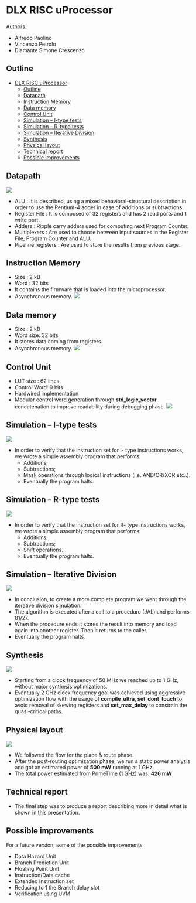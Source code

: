 # DLX RISC uProcessor

Authors: 
 - Alfredo Paolino
 - Vincenzo Petrolo
 - Diamante Simone Crescenzo

## Outline
- [DLX RISC uProcessor](#dlx-risc-uprocessor)
  - [Outline](#outline)
  - [Datapath](#datapath)
  - [Instruction Memory](#instruction-memory)
  - [Data memory](#data-memory)
  - [Control Unit](#control-unit)
  - [Simulation – I-type tests](#simulation--i-type-tests)
  - [Simulation – R-type tests](#simulation--r-type-tests)
  - [Simulation – Iterative Division](#simulation--iterative-division)
  - [Synthesis](#synthesis)
  - [Physical layout](#physical-layout)
  - [Technical report](#technical-report)
  - [Possible improvements](#possible-improvements)


## Datapath
![](images/Aspose.Words.d7010438-ceac-4eee-a29b-0d19d26c434b.012.png)
- ALU : It is described, using a mixed behavioral-structural description in order to use the Pentium-4 adder in case of additions or subtractions.
- Register File : It is composed of 32 registers and has 2 read ports and 1 write port.
- Adders : Ripple carry adders used for computing next Program Counter.
- Multiplexers : Are used to choose between input sources in the Register File, Program Counter and ALU.
- Pipeline registers : Are used to store the results from previous stage.

## Instruction Memory
- Size : 2 kB
- Word : 32 bits
- It contains the firmware that is loaded into the microprocessor. 
- Asynchronous memory.
![](images/Aspose.Words.d7010438-ceac-4eee-a29b-0d19d26c434b.013.png)

## Data memory
- Size : 2 kB
- Word size: 32 bits
- It stores data coming from registers. 
- Asynchronous memory.
![](images/Aspose.Words.d7010438-ceac-4eee-a29b-0d19d26c434b.014.png)
## Control Unit
- LUT size : 62 lines
- Control Word: 9 bits
- Hardwired implementation 
- Modular control word generation  through **std\_logic\_vector** concatenation to improve  readability during debugging  phase.
![](images/Aspose.Words.d7010438-ceac-4eee-a29b-0d19d26c434b.015.png)

## Simulation – I-type tests
![](images/Aspose.Words.d7010438-ceac-4eee-a29b-0d19d26c434b.017.jpeg)
- In order to verify that the instruction set for I- type instructions works, we wrote a simple assembly program that performs: 
  - Additions; 
  - Subtractions; 
  - Mask operations  through logical  instructions (i.e. AND/OR/XOR etc..). 
  - Eventually the program halts.

## Simulation – R-type tests
![](images/Aspose.Words.d7010438-ceac-4eee-a29b-0d19d26c434b.018.jpeg)
- In order to verify that the instruction set for R- type instructions works,  we wrote a simple  assembly program that  performs: 
  - Additions; 
  - Subtractions; 
  - Shift operations. 
  - Eventually the program halts.

## Simulation – Iterative Division
![](images/Aspose.Words.d7010438-ceac-4eee-a29b-0d19d26c434b.019.jpeg)
- In conclusion, to create a more complete program  we went through the  iterative division  simulation. 
- The algorithm is executed after a call to a procedure  (JAL) and performs 81/27. 
- When the procedure  ends it stores the result  into memory and load  again into another  register. Then it returns to  the caller.
- Eventually the program halts.

## Synthesis
![](images/Aspose.Words.d7010438-ceac-4eee-a29b-0d19d26c434b.020.jpeg)
- Starting from a clock frequency of 50 MHz we  reached up to 1 GHz,  without major synthesis  optimizations. 
- Eventually 2 GHz clock  frequency goal was  achieved using aggressive  optimization flow with the  usage of **compile\_ultra,  set\_dont\_touch** to avoid  removal of skewing registers and **set\_max\_delay** to  constrain the quasi-critical  paths.

## Physical layout
![](images/Aspose.Words.d7010438-ceac-4eee-a29b-0d19d26c434b.021.jpeg)
- We followed the flow for the place & route phase. 
- After the post-routing  optimization phase, we run a  static power analysis and got an  estimated power of **500 mW**  running at 1 GHz. 
- The total power estimated  from PrimeTime (1 GHz) was:  **426 mW**

## Technical report

- The final step was to produce a report describing more in detail what is shown in this  presentation.

## Possible improvements

For a future version, some of the possible improvements:

- Data Hazard Unit
- Branch Prediction Unit
- Floating Point Unit
- Instruction/Data cache
- Extended Instruction set
- Reducing to 1 the Branch delay slot
- Verification using UVM